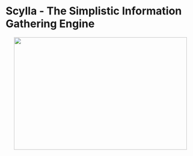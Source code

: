 # Scylla - The Simplistic Information Gathering Engine
<p align="center">
  <img width="460" height="300" src="https://github.com/josh0xA/Scylla/blob/master/imgs/Screen%20Shot%202020-04-27%20at%2012.54.29%20AM.png?raw=true">
</p>
